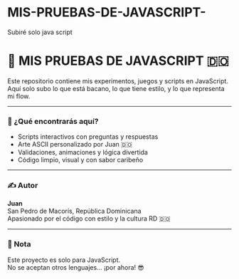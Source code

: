 # MIS-PRUEBAS-DE-JAVASCRIPT-
Subiré solo java script 

# 🧪 MIS PRUEBAS DE JAVASCRIPT 🇩🇴

Este repositorio contiene mis experimentos, juegos y scripts en JavaScript.  
Aquí solo subo lo que está bacano, lo que tiene estilo, y lo que representa mi flow.

---

### 🎯 ¿Qué encontrarás aquí?

- Scripts interactivos con preguntas y respuestas
- Arte ASCII personalizado por Juan 🇩🇴
- Validaciones, animaciones y lógica divertida
- Código limpio, visual y con sabor caribeño

---

### ✍️ Autor

**Juan**  
San Pedro de Macorís, República Dominicana  
Apasionado por el código con estilo y la cultura RD 🇩🇴

---

### 📌 Nota

Este proyecto es solo para JavaScript.  
No se aceptan otros lenguajes... ¡por ahora! 😎